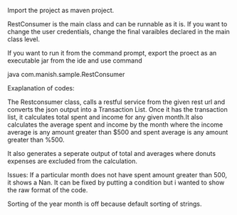 Import the project as maven project.

RestConsumer is the main class and can be runnable as it is. If you want to change the user credentials, change the final varaibles declared in the main class level.


If you want to run it from the command prompt, export the proect as an executable jar from the ide and use command 

java com.manish.sample.RestConsumer


Exaplanation of codes:

The Restconsumer class, calls a restful service from the given rest url and converts the json output into a Transaction List.
Once it has the transaction list, it calculates total spent and income for any given month.It also calculates the average spent and income by the month where the income average is any amount greater than $500 and spent average is any amount greater than %500.

It also generates a seperate output of total and averages where donuts expenses are excluded from the calculation.

Issues:
If a particular month  does not have spent amount greater than 500, it shows a Nan. It can be fixed by putting a condition but i wanted to show the raw format of the code.

Sorting of the year month is off because default sorting of strings.
